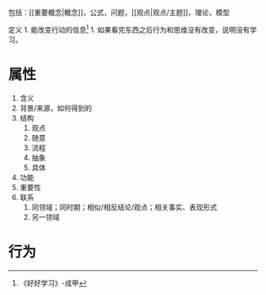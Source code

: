 包括：[[重要概念|概念]]，公式，问题，[[观点|观点/主题]]，理论，模型

定义
	1. 能改变行动的信息[^1]
		1. 如果看完东西之后行为和思维没有改变，说明没有学习。

# 属性
1. 含义
2. 背景/来源，如何得到的
3. 结构
	1. 观点
	2. 随意
	3. 流程
	4. 抽象
	5. 具体
4. 功能
5. 重要性
6. 联系
	1. 同领域；同时期；相似/相反结论/观点；相关事实、表现形式
	2. 另一领域
# 行为


[^1]: 《好好学习》-成甲
